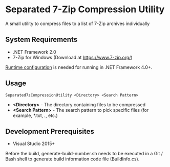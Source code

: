 # Separated 7-Zip Compression Utility
A small utility to compress files to a list of 7-Zip archives individually

## System Requirements
* .NET Framework 2.0
* 7-Zip for Windows (Download at https://www.7-zip.org/)

[Runtime configuration](https://docs.microsoft.com/en-us/dotnet/framework/migration-guide/how-to-configure-an-app-to-support-net-framework-4-or-4-5) is needed for running in .NET Framework 4.0+.

## Usage
```
Separated7zCompressionUtility <Directory> <Search Pattern>
```
* **\<Directory\>** - The directory containing files to be compressed
* **\<Search Pattern\>** - The search pattern to pick specific files (for example, *.txt, *.*, etc.)

## Development Prerequisites
* Visual Studio 2015+

Before the build, generate-build-number.sh needs to be executed in a Git / Bash shell to generate build information code file (BuildInfo.cs).
